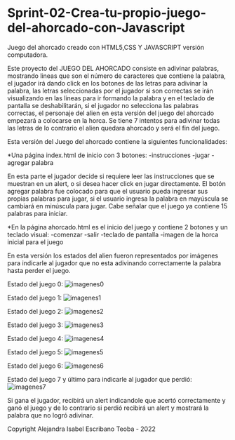 # Sprint-02-Crea-tu-propio-juego-del-ahorcado-con-Javascript

Juego del ahorcado creado con HTML5,CSS Y JAVASCRIPT
versión computadora.

Este proyecto del JUEGO DEL AHORCADO consiste en adivinar palabras, mostrando lineas que son el número de caracteres que
contiene la palabra, el jugador irá dando click en los botones de las letras para adivinar la palabra, las letras
seleccionadas por el jugador si son correctas se irán visualizando en las lineas para ir formando la palabra y en el
teclado de pantalla se deshabilitarán, si
el jugador no selecciona las palabras correctas, el personaje del alien en esta versión del juego del ahorcado
empezará a colocarse en la horca. Se tiene 7 intentos para adivinar todas las letras de lo contrario el alien
quedara ahorcado y será el fin del juego.

Esta versión del Juego del ahorcado contiene la siguientes funcionalidades:

*Una página index.html de inicio con 3 botones:
-instrucciones
-jugar
-agregar palabra

En esta parte el jugador decide si requiere leer las instrucciones que se muestran en un alert, o si desea 
hacer click en jugar directamente.
El botón agregar palabra fue colocado para que el usuario pueda ingresar sus propias palabras para jugar,
si el usuario ingresa la palabra en mayúscula se cambiará en minúscula para jugar.
Cabe señalar que el juego ya contiene 15 palabras para iniciar.

*En la página ahorcado.html es el inicio del juego y contiene 2 botones y un teclado visual:
-comenzar
-salir
-teclado de pantalla
-imagen de la horca inicial para el juego

En esta versión los estados del alien fueron representados por imágenes para indicarle
al jugador que no esta adivinando correctamente la palabra hasta perder el juego.

Estado del juego 0:
![imagenes0](https://user-images.githubusercontent.com/113002717/193376914-59fb5677-e2bd-4be7-8b56-aec118a25f61.png)

Estado del juego 1:
![imagenes1](https://user-images.githubusercontent.com/113002717/193376942-15d24f0a-2bf0-4a94-80c7-8730e9a9c2a8.png)

Estado del juego 2:
![imagenes2](https://user-images.githubusercontent.com/113002717/193376978-c5d503e0-cc91-4709-a712-730265af17cd.png)

Estado del juego 3:
![imagenes3](https://user-images.githubusercontent.com/113002717/193377008-f7b35197-8517-417a-a488-79ffd05e8af7.png)

Estado del juego 4:
![imagenes4](https://user-images.githubusercontent.com/113002717/193377023-d6679f07-e859-44e4-9a30-f79d300fe5d2.png)

Estado del juego 5:
![imagenes5](https://user-images.githubusercontent.com/113002717/193377037-3eec0ce1-08d4-4dc2-9521-e0f6c040b248.png)

Estado del juego 6:
![imagenes6](https://user-images.githubusercontent.com/113002717/193377040-aa3a9cde-c121-40c7-bcdc-b536531255e3.png)

Estado del juego 7 y último para indicarle al jugador que perdió:
![imagenes7](https://user-images.githubusercontent.com/113002717/193377084-16875dc4-50c1-44a8-9d80-2c1054f89042.png)

Si gana el jugador, recibirá un alert indicandole que acertó correctamente y ganó el juego y de lo contrario
si perdió recibirá un alert y mostrará la palabra que no logró adivinar.

Copyright Alejandra Isabel Escribano Teoba - 2022












